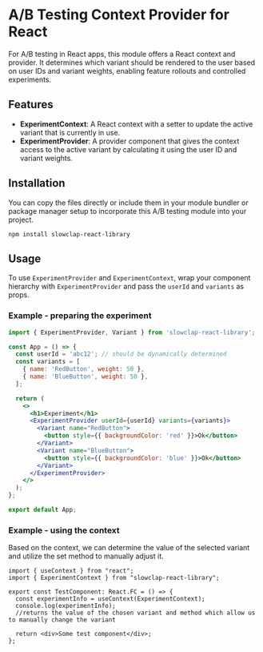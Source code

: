 # A/B Testing Context Provider for React

For A/B testing in React apps, this module offers a React context and provider. It determines which variant should be rendered to the user based on user IDs and variant weights, enabling feature rollouts and controlled experiments.

## Features

- **ExperimentContext**: A React context with a setter to update the active variant that is currently in use.
- **ExperimentProvider**: A provider component that gives the context access to the active variant by calculating it using the user ID and variant weights.

## Installation

You can copy the files directly or include them in your module bundler or package manager setup to incorporate this A/B testing module into your project.

```
npm install slowclap-react-library
```

## Usage

To use `ExperimentProvider` and `ExperimentContext`, wrap your component hierarchy with `ExperimentProvider` and pass the `userId` and `variants` as props.

### Example - preparing the experiment

```jsx
import { ExperimentProvider, Variant } from 'slowclap-react-library';

const App = () => {
  const userId = 'abc12'; // should be dynamically determined
  const variants = [
    { name: 'RedButton', weight: 50 },
    { name: 'BlueButton', weight: 50 },
  ];

  return (
    <>
      <h1>Experiment</h1>
      <ExperimentProvider userId={userId} variants={variants}>
        <Variant name="RedButton">
          <button style={{ backgroundColor: 'red' }}>Ok</button>
        </Variant>
        <Variant name="BlueButton">
          <button style={{ backgroundColor: 'blue' }}>Ok</button>
        </Variant>
      </ExperimentProvider>
    </>
  );
};

export default App;
```

### Example - using the context
Based on the context, we can determine the value of the selected variant and utilize the set method to manually adjust it.
```
import { useContext } from "react";
import { ExperimentContext } from "slowclap-react-library";

export const TestComponent: React.FC = () => {
  const experimentInfo = useContext(ExperimentContext);
  console.log(experimentInfo);
  //returns the value of the chosen variant and method which allow us to manually change the variant

  return <div>Some test component</div>;
};

```
